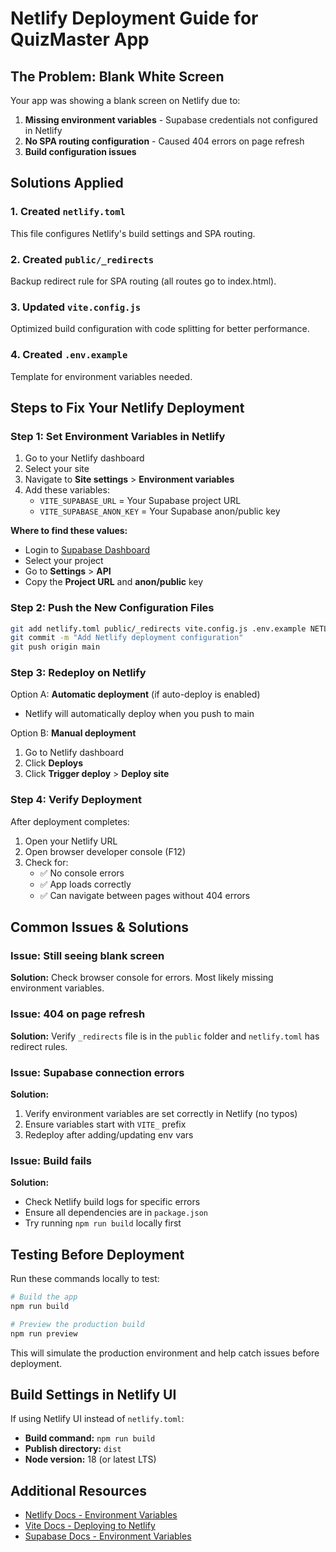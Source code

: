 # Netlify Deployment Guide for QuizMaster App

## The Problem: Blank White Screen

Your app was showing a blank screen on Netlify due to:

1. **Missing environment variables** - Supabase credentials not configured in Netlify
2. **No SPA routing configuration** - Caused 404 errors on page refresh
3. **Build configuration issues**

## Solutions Applied

### 1. Created `netlify.toml`
This file configures Netlify's build settings and SPA routing.

### 2. Created `public/_redirects`
Backup redirect rule for SPA routing (all routes go to index.html).

### 3. Updated `vite.config.js`
Optimized build configuration with code splitting for better performance.

### 4. Created `.env.example`
Template for environment variables needed.

## Steps to Fix Your Netlify Deployment

### Step 1: Set Environment Variables in Netlify

1. Go to your Netlify dashboard
2. Select your site
3. Navigate to **Site settings** > **Environment variables**
4. Add these variables:
   - `VITE_SUPABASE_URL` = Your Supabase project URL
   - `VITE_SUPABASE_ANON_KEY` = Your Supabase anon/public key

**Where to find these values:**
- Login to [Supabase Dashboard](https://app.supabase.com)
- Select your project
- Go to **Settings** > **API**
- Copy the **Project URL** and **anon/public** key

### Step 2: Push the New Configuration Files

```bash
git add netlify.toml public/_redirects vite.config.js .env.example NETLIFY_DEPLOYMENT.md
git commit -m "Add Netlify deployment configuration"
git push origin main
```

### Step 3: Redeploy on Netlify

Option A: **Automatic deployment** (if auto-deploy is enabled)
- Netlify will automatically deploy when you push to main

Option B: **Manual deployment**
1. Go to Netlify dashboard
2. Click **Deploys**
3. Click **Trigger deploy** > **Deploy site**

### Step 4: Verify Deployment

After deployment completes:
1. Open your Netlify URL
2. Open browser developer console (F12)
3. Check for:
   - ✅ No console errors
   - ✅ App loads correctly
   - ✅ Can navigate between pages without 404 errors

## Common Issues & Solutions

### Issue: Still seeing blank screen
**Solution:** Check browser console for errors. Most likely missing environment variables.

### Issue: 404 on page refresh
**Solution:** Verify `_redirects` file is in the `public` folder and `netlify.toml` has redirect rules.

### Issue: Supabase connection errors
**Solution:**
1. Verify environment variables are set correctly in Netlify (no typos)
2. Ensure variables start with `VITE_` prefix
3. Redeploy after adding/updating env vars

### Issue: Build fails
**Solution:**
- Check Netlify build logs for specific errors
- Ensure all dependencies are in `package.json`
- Try running `npm run build` locally first

## Testing Before Deployment

Run these commands locally to test:

```bash
# Build the app
npm run build

# Preview the production build
npm run preview
```

This will simulate the production environment and help catch issues before deployment.

## Build Settings in Netlify UI

If using Netlify UI instead of `netlify.toml`:

- **Build command:** `npm run build`
- **Publish directory:** `dist`
- **Node version:** 18 (or latest LTS)

## Additional Resources

- [Netlify Docs - Environment Variables](https://docs.netlify.com/environment-variables/overview/)
- [Vite Docs - Deploying to Netlify](https://vitejs.dev/guide/static-deploy.html#netlify)
- [Supabase Docs - Environment Variables](https://supabase.com/docs/guides/getting-started/tutorials/with-react#get-the-api-keys)
